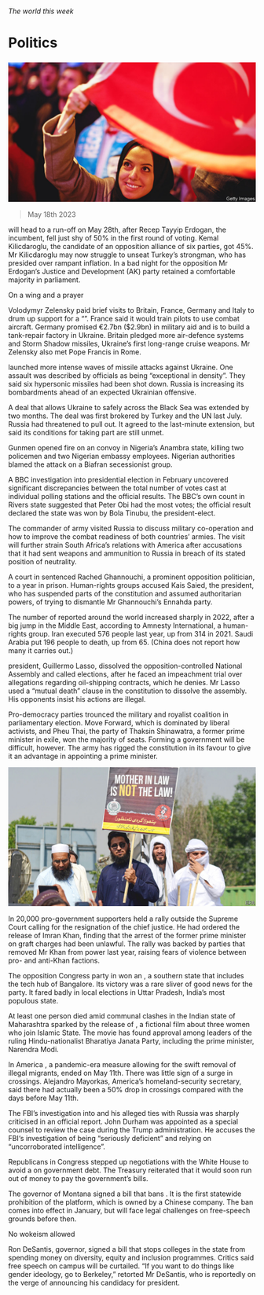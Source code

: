 ###### The world this week

# Politics 

#####  

![image](images/20230520_WWP001.jpg) 

> May 18th 2023 

 will head to a run-off on May 28th, after Recep Tayyip Erdogan, the incumbent, fell just shy of 50% in the first round of voting. Kemal Kilicdaroglu, the candidate of an opposition alliance of six parties, got 45%. Mr Kilicdaroglu may now struggle to unseat Turkey’s strongman, who has presided over rampant inflation. In a bad night for the opposition Mr Erdogan’s Justice and Development (AK) party retained a comfortable majority in parliament. 

On a wing and a prayer

Volodymyr Zelensky paid brief visits to Britain, France, Germany and Italy to drum up support for a “”. France said it would train  pilots to use combat aircraft. Germany promised €2.7bn ($2.9bn) in military aid and is to build a tank-repair factory in Ukraine. Britain pledged more air-defence systems and Storm Shadow missiles, Ukraine’s first long-range cruise weapons. Mr Zelensky also met Pope Francis in Rome. 

 launched more intense waves of missile attacks against Ukraine. One assault was described by officials as being “exceptional in density”. They said six hypersonic missiles had been shot down. Russia is increasing its bombardments ahead of an expected Ukrainian offensive. 

A deal that allows Ukraine to  safely across the Black Sea was extended by two months. The deal was first brokered by Turkey and the UN last July. Russia had threatened to pull out. It agreed to the last-minute extension, but said its conditions for taking part are still unmet. 

Gunmen opened fire on an  convoy in Nigeria’s Anambra state, killing two policemen and two Nigerian embassy employees. Nigerian authorities blamed the attack on a Biafran secessionist group.

A BBC investigation into  presidential election in February uncovered significant discrepancies between the total number of votes cast at individual polling stations and the official results. The BBC’s own count in Rivers state suggested that Peter Obi had the most votes; the official result declared the state was won by Bola Tinubu, the president-elect. 

The commander of  army visited Russia to discuss military co-operation and how to improve the combat readiness of both countries’ armies. The visit will further strain South Africa’s relations with America after accusations that it had sent weapons and ammunition to Russia in breach of its stated position of neutrality.

A court in  sentenced Rached Ghannouchi, a prominent opposition politician, to a year in prison. Human-rights groups accused Kais Saied, the president, who has suspended parts of the constitution and assumed authoritarian powers, of trying to dismantle Mr Ghannouchi’s Ennahda party.

The number of reported  around the world increased sharply in 2022, after a big jump in the Middle East, according to Amnesty International, a human-rights group. Iran executed 576 people last year, up from 314 in 2021. Saudi Arabia put 196 people to death, up from 65. (China does not report how many it carries out.) 

 president, Guillermo Lasso, dissolved the opposition-controlled National Assembly and called elections, after he faced an impeachment trial over allegations regarding oil-shipping contracts, which he denies. Mr Lasso used a “mutual death” clause in the constitution to dissolve the assembly. His opponents insist his actions are illegal. 

Pro-democracy parties trounced the military and royalist coalition in  parliamentary election. Move Forward, which is dominated by liberal activists, and Pheu Thai, the party of Thaksin Shinawatra, a former prime minister in exile, won the majority of seats. Forming a government will be difficult, however. The army has rigged the constitution in its favour to give it an advantage in appointing a prime minister. 

![image](images/20230520_WWP002.jpg) 


In  20,000 pro-government supporters held a rally outside the Supreme Court calling for the resignation of the chief justice. He had ordered the release of Imran Khan, finding that the arrest of the former prime minister on graft charges had been unlawful. The rally was backed by parties that removed Mr Khan from power last year, raising fears of violence between pro- and anti-Khan factions. 

The opposition Congress party in  won an , a southern state that includes the tech hub of Bangalore. Its victory was a rare sliver of good news for the party. It fared badly in local elections in Uttar Pradesh, India’s most populous state. 

At least one person died amid communal clashes in the Indian state of Maharashtra sparked by the release of , a fictional film about three women who join Islamic State. The movie has found approval among leaders of the ruling Hindu-nationalist Bharatiya Janata Party, including the prime minister, Narendra Modi. 

In America , a pandemic-era measure allowing for the swift removal of illegal migrants, ended on May 11th. There was little sign of a surge in crossings. Alejandro Mayorkas, America’s homeland-security secretary, said there had actually been a 50% drop in crossings compared with the days before May 11th. 

The FBI’s investigation into and his alleged ties with Russia was sharply criticised in an official report. John Durham was appointed as a special counsel to review the case during the Trump administration. He accuses the FBI‘s investigation of being “seriously deficient” and relying on “uncorroborated intelligence”.

Republicans in Congress stepped up negotiations with the White House to avoid a  on government debt. The Treasury reiterated that it would soon run out of money to pay the government’s bills.

The governor of Montana signed a bill that bans . It is the first statewide prohibition of the platform, which is owned by a Chinese company. The ban comes into effect in January, but will face legal challenges on free-speech grounds before then. 

No wokeism allowed

Ron DeSantis,  governor, signed a bill that stops colleges in the state from spending money on diversity, equity and inclusion programmes. Critics said free speech on campus will be curtailed. “If you want to do things like gender ideology, go to Berkeley,” retorted Mr DeSantis, who is reportedly on the verge of announcing his candidacy for president. 

